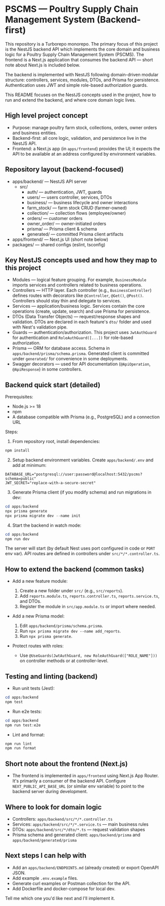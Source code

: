 
# PSCMS — Poultry Supply Chain Management System (Backend-first)

This repository is a Turborepo monorepo. The primary focus of this project is the NestJS backend API which implements the core domain and business logic for a Poultry Supply Chain Management System (PSCMS). The frontend is a Next.js application that consumes the backend API — short note about Next.js is included below.

The backend is implemented with NestJS following domain-driven modular structure: controllers, services, modules, DTOs, and Prisma for persistence. Authentication uses JWT and simple role-based authorization guards.

This README focuses on the NestJS concepts used in the project, how to run and extend the backend, and where core domain logic lives.

## High level project concept

- Purpose: manage poultry farm stock, collections, orders, owner orders and business entities.
- Backend-first: all core logic, validation, and persistence live in the NestJS API.
- Frontend: a Next.js app (in `apps/frontend`) provides the UI; it expects the API to be available at an address configured by environment variables.

## Repository layout (backend-focused)

- apps/backend/ — NestJS API server
  - src/
    - auth/ — authentication, JWT, guards
    - users/ — users controller, services, DTOs
    - business/ — business lifecycle and owner interactions
    - farm_stock/ — farm stock CRUD (farmer-owned)
    - collection/ — collection flows (employee/owner)
    - orders/ — customer orders
    - owner_order/ — owner-initiated orders
    - prisma/ — Prisma client & schema
    - generated/ — committed Prisma client artifacts
- apps/frontend/ — Next.js UI (short note below)
- packages/ — shared configs (eslint, tsconfig)

## Key NestJS concepts used and how they map to this project

- Modules — logical feature grouping. For example, `BusinessModule` imports services and controllers related to business operations.
- Controllers — HTTP layer. Each controller (e.g., `BusinessController`) defines routes with decorators like `@Controller`, `@Get()`, `@Post()`. Controllers should stay thin and delegate to services.
- Services — application/business logic. Services contain the core operations (create, update, search) and use Prisma for persistence.
- DTOs (Data Transfer Objects) — request/response shapes and validation. DTOs are declared in each feature's `dto/` folder and used with Nest's validation pipe.
- Guards — authentication/authorization. This project uses `JwtAuthGuard` for authentication and `RoleAuthGuard([...])` for role-based authorization.
- Prisma — ORM for database access. Schema in `apps/backend/prisma/schema.prisma`. Generated client is committed under `generated/` for convenience in some deployments.
- Swagger decorators — used for API documentation (`@ApiOperation`, `@ApiResponse`) in some controllers.

## Backend quick start (detailed)

Prerequisites:

- Node.js >= 18
- npm
- A database compatible with Prisma (e.g., PostgreSQL) and a connection URL

Steps:

1. From repository root, install dependencies:

```powershell
npm install
```

2. Setup backend environment variables. Create `apps/backend/.env` and add at minimum:

```text
DATABASE_URL="postgresql://user:password@localhost:5432/pscms?schema=public"
JWT_SECRET="replace-with-a-secure-secret"
```

3. Generate Prisma client (if you modify schema) and run migrations in dev:

```powershell
cd apps/backend
npx prisma generate
npx prisma migrate dev --name init
```

4. Start the backend in watch mode:

```powershell
cd apps/backend
npm run dev
```

The server will start (by default Nest uses port configured in code or `PORT` env var). API routes are defined in controllers under `src/*/*.controller.ts`.

## How to extend the backend (common tasks)

- Add a new feature module:
  1. Create a new folder under `src/` (e.g., `src/reports`).
  2. Add `reports.module.ts`, `reports.controller.ts`, `reports.service.ts`, and DTOs.
  3. Register the module in `src/app.module.ts` or import where needed.

- Add a new Prisma model:
  1. Edit `apps/backend/prisma/schema.prisma`.
  2. Run `npx prisma migrate dev --name add_reports`.
  3. Run `npx prisma generate`.

- Protect routes with roles:
  - Use `@UseGuards(JwtAuthGuard, new RoleAuthGuard(["ROLE_NAME"]))` on controller methods or at controller-level.

## Testing and linting (backend)

- Run unit tests (Jest):

```powershell
cd apps/backend
npm test
```

- Run e2e tests:

```powershell
cd apps/backend
npm run test:e2e
```

- Lint and format:

```powershell
npm run lint
npm run format
```

## Short note about the frontend (Next.js)

- The frontend is implemented in `apps/frontend` using Next.js App Router. It's primarily a consumer of the backend API. Configure `NEXT_PUBLIC_API_BASE_URL` (or similar env variable) to point to the backend server during development.

## Where to look for domain logic

- Controllers: `apps/backend/src/*/*.controller.ts`
- Services: `apps/backend/src/*/*.service.ts` — main business rules
- DTOs: `apps/backend/src/*/dto/*.ts` — request validation shapes
- Prisma schema and generated client: `apps/backend/prisma` and `apps/backend/generated/prisma`

## Next steps I can help with

- Add an `apps/backend/ENDPOINTS.md` (already created) or export OpenAPI JSON.
- Add example `.env.example` files.
- Generate curl examples or Postman collection for the API.
- Add Dockerfile and docker-compose for local dev.

Tell me which one you'd like next and I'll implement it.
